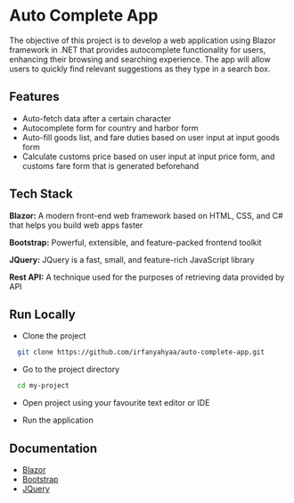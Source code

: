 
# Auto Complete App

The objective of this project is to develop a web application using Blazor framework in .NET that provides autocomplete functionality for users, enhancing their browsing and searching experience. The app will allow users to quickly find relevant suggestions as they type in a search box.


## Features

- Auto-fetch data after a certain character
- Autocomplete form for country and harbor form
- Auto-fill goods list, and fare duties based on user input at input goods form
- Calculate customs price based on user input at input price form, and customs fare form that is generated beforehand


## Tech Stack

**Blazor:** A modern front-end web framework based on HTML, CSS, and C# that helps you build web apps faster

**Bootstrap:** Powerful, extensible, and feature-packed frontend toolkit

**JQuery:** JQuery is a fast, small, and 
feature-rich JavaScript library

**Rest API:** A technique used for the purposes of retrieving data provided by API



## Run Locally

- Clone the project

```bash
  git clone https://github.com/irfanyahyaa/auto-complete-app.git
```

- Go to the project directory

```bash
  cd my-project
```

- Open project using your favourite text editor or IDE

- Run the application


## Documentation

- [Blazor](https://learn.microsoft.com/en-us/aspnet/core/blazor/?view=aspnetcore-8.0&WT.mc_id=dotnet-35129-website)
- [Bootstrap](https://getbootstrap.com/docs/5.3/getting-started/introduction/)
- [JQuery](https://jquery.com/)

